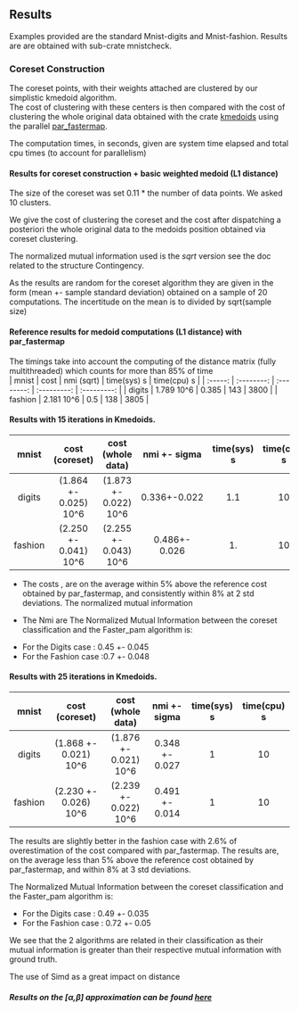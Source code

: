 
## Results

Examples provided are the standard Mnist-digits and Mnist-fashion.
Results are are obtained with sub-crate mnistcheck.

###  Coreset Construction

The coreset points, with their weights attached are clustered by our simplistic kmedoid algorithm.  
The cost of clustering with these centers is then compared with the cost of clustering the whole original data obtained
with the crate [kmedoids](https://crates.io/crates/kmedoids) using the parallel [par_fastermap](https://docs.rs/kmedoids/0.5.0/kmedoids/fn.par_fasterpam.html).

The computation times, in seconds, given are system time elapsed and total cpu times (to account for parallelism) 


#### Results for coreset construction + basic weighted medoid  (L1 distance) 

The size of the coreset was set 0.11 * the number of data points. We asked 10 clusters.

We give the  cost of clustering the coreset and the cost after dispatching a posteriori the whole original data to the medoids position obtained via coreset clustering.  

The normalized mutual information used is the *sqrt* version see the doc related to the structure Contingency.

As the results are random for the coreset algorithm they are given in the form (mean +- sample standard deviation) obtained on a sample of 20 computations.  The incertitude on the mean is to divided by sqrt(sample size)



#### Reference results for medoid computations (L1 distance) with par_fastermap

The timings take into account the computing of the distance matrix (fully multithreaded) which counts for more than 85% of time  
|  mnist  |    cost    | nmi (sqrt) | time(sys) s | time(cpu) s |
| :-----: | :--------: | :--------: | :---------: | :---------: |
| digits  | 1.789 10^6 |   0.385    |     143     |    3800     |
| fashion | 2.181 10^6 |    0.5     |     138     |    3805     |



#### Results with 15 iterations in Kmedoids.

|  mnist  |    cost (coreset)     |   cost (whole data)   | nmi +- sigma  | time(sys) s | time(cpu) s |
| :-----: | :-------------------: | :-------------------: | :-----------: | :---------: | :---------: |
| digits  | (1.864 +- 0.025) 10^6 | (1.873 +- 0.022) 10^6 | 0.336+-0.022  |     1.1     |     10      |
| fashion | (2.250 +- 0.041) 10^6 | (2.255 +- 0.043) 10^6 | 0.486+- 0.026 |     1.      |     10      |

* The costs , are on the average within 5% above the reference cost obtained by par_fastermap, and consistently within 8% at 2 std deviations. The normalized mutual information 

* The Nmi are 
The Normalized Mutual Information between the coreset classification and the Faster_pam algorithm is:
 - For the Digits case : 0.45 +- 0.045
 - For the Fashion case :0.7 +- 0.048

#### Results with 25 iterations in Kmedoids.


|  mnist  |    cost (coreset)     |   cost (whole data)   |  nmi +- sigma  | time(sys) s | time(cpu) s |
| :-----: | :-------------------: | :-------------------: | :------------: | :---------: | :---------: |
| digits  | (1.868 +- 0.021) 10^6 | (1.876 +- 0.021) 10^6 | 0.348 +- 0.027 |      1      |     10      |
| fashion | (2.230 +- 0.026) 10^6 | (2.239 +- 0.022) 10^6 | 0.491 +- 0.014 |      1      |     10      |

The results are slightly better in the fashion case with 2.6% of overestimation of the cost compared with par_fastermap. 
The results are, on the average less than 5% above the reference cost obtained by par_fastermap, and within 8% at 3 std deviations.

The Normalized Mutual Information between the coreset classification and the Faster_pam algorithm is:
 - For the Digits case : 0.49 +- 0.035
 - For the Fashion case : 0.72 +- 0.05

We see that the 2 algorithms are related in their classification as their mutual information is greater than their respective mutual information with ground truth.

The use of Simd as a great impact on distance

##### Results on the [$\alpha$,$\beta$] approximation can be found [here](./bmor.md)